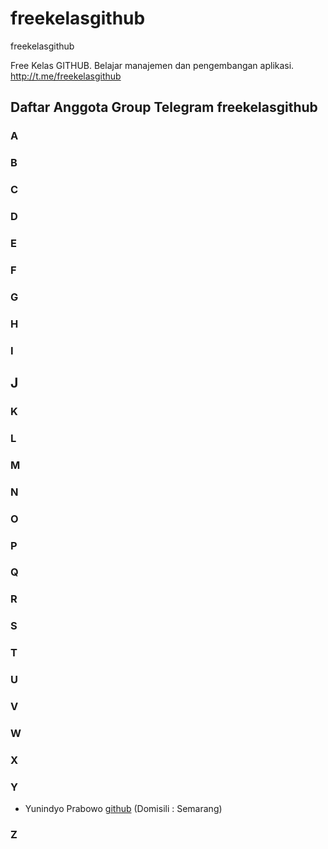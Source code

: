 # freekelasgithub
freekelasgithub

Free Kelas GITHUB. 
Belajar manajemen dan pengembangan aplikasi. 
http://t.me/freekelasgithub 

## Daftar Anggota Group Telegram freekelasgithub

### A
### B
### C
### D
### E
### F
### G 
### H
### I 
## J
### K 
### L
### M
### N
### O
### P
### Q
### R
### S
### T
### U
### V
### W
### X

### Y
  * Yunindyo Prabowo [github](https://github.com/ypraw) (Domisili : Semarang)

### Z
